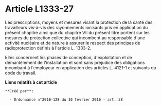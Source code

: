 # Article L1333-27

Les prescriptions, moyens et mesures visant la protection de la santé des travailleurs vis-à-vis des rayonnements ionisants
pris en application du présent chapitre ainsi que du chapitre VII du présent titre portent sur les mesures de protection
collective qui incombent au responsable d'une activité nucléaire et de nature à assurer le respect des principes de
radioprotection définis à l'article L. 1333-2. 

Elles concernent les phases de conception, d'exploitation et de démantèlement de l'installation et sont sans préjudice des
obligations incombant à l'employeur en application des articles L. 4121-1 et suivants du code du travail.

**Liens relatifs à cet article**

	**Créé par**:

	  - Ordonnance n°2016-128 du 10 février 2016 - art. 38
